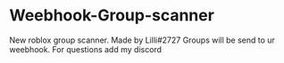 # Weebhook-Group-scanner
New roblox group scanner. Made by Lilli#2727 Groups will be send to ur weebhook. For questions add my discord
